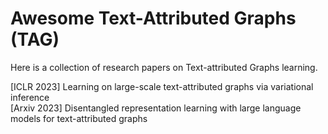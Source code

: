 # Awesome Text-Attributed Graphs (TAG)

Here is a collection of research papers on Text-attributed Graphs learning.

[ICLR 2023] Learning on large-scale text-attributed graphs via variational inference  
[Arxiv 2023] Disentangled representation learning with large language models for text-attributed graphs  
